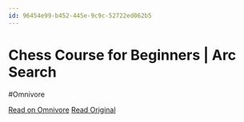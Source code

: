 ```yaml
---
id: 96454e99-b452-445e-9c9c-52722ed062b5
---
```


# Chess Course for Beginners | Arc Search
#Omnivore

[Read on Omnivore](https://omnivore.app/me/https-search-arc-net-5-g-lsy-wr-u-fgct-3-tr-6-mipe-18e29479c99)
[Read Original](https://search.arc.net/5GLsyWrUFgct3tr6MIPE)


